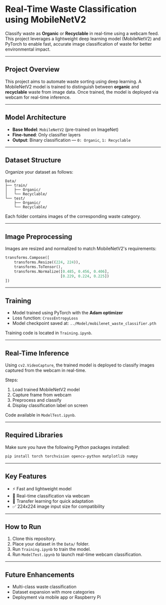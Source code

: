 # Real-Time Waste Classification using MobileNetV2

Classify waste as **Organic** or **Recyclable** in real-time using a webcam feed. This project leverages a lightweight deep learning model (MobileNetV2) and PyTorch to enable fast, accurate image classification of waste for better environmental impact.

---

## Project Overview

This project aims to automate waste sorting using deep learning. A MobileNetV2 model is trained to distinguish between **organic** and **recyclable** waste from image data. Once trained, the model is deployed via webcam for real-time inference.

---

## Model Architecture

- **Base Model**: `MobileNetV2` (pre-trained on ImageNet)
- **Fine-tuned**: Only classifier layers
- **Output**: Binary classification — `0: Organic`, `1: Recyclable`

---

## Dataset Structure

Organize your dataset as follows:

```
Data/
├── train/
│   ├── Organic/
│   └── Recyclable/
└── test/
    ├── Organic/
    └── Recyclable/
```

Each folder contains images of the corresponding waste category.

---

## Image Preprocessing

Images are resized and normalized to match MobileNetV2's requirements:

```python
transforms.Compose([
    transforms.Resize((224, 224)),
    transforms.ToTensor(),
    transforms.Normalize([0.485, 0.456, 0.406],
                         [0.229, 0.224, 0.225])
])
```

---

## Training

- Model trained using PyTorch with the **Adam optimizer**
- Loss function: `CrossEntropyLoss`
- Model checkpoint saved at: `../Model/mobilenet_waste_classifier.pth`

Training code is located in `Training.ipynb`.

---

## Real-Time Inference

Using `cv2.VideoCapture`, the trained model is deployed to classify images captured from the webcam in real-time.

Steps:
1. Load trained MobileNetV2 model
2. Capture frame from webcam
3. Preprocess and classify
4. Display classification label on screen

Code available in `ModelTest.ipynb`.

---

## Required Libraries

Make sure you have the following Python packages installed:

```bash
pip install torch torchvision opencv-python matplotlib numpy
```

---

## Key Features

- ⚡ Fast and lightweight model
- 🔁 Real-time classification via webcam
- 🧠 Transfer learning for quick adaptation
- ✅ 224x224 image input size for compatibility

---

## How to Run

1. Clone this repository.
2. Place your dataset in the `Data/` folder.
3. Run `Training.ipynb` to train the model.
4. Run `ModelTest.ipynb` to launch real-time webcam classification.

---

## Future Enhancements

- Multi-class waste classification
- Dataset expansion with more categories
- Deployment via mobile app or Raspberry Pi
